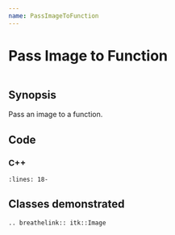 ```yaml
---
name: PassImageToFunction
---
```


# Pass Image to Function

```{index} single: Image pair: image; function
```

## Synopsis

Pass an image to a function.

## Code

### C++

```{literalinclude} Code.cxx
:lines: 18-
```

## Classes demonstrated

```{eval-rst}
.. breathelink:: itk::Image
```

